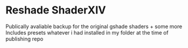 # Reshade ShaderXIV
Publically avaliable backup for the original gshade shaders + some more
Includes presets whatever i had installed in my folder at the time of publishing repo
